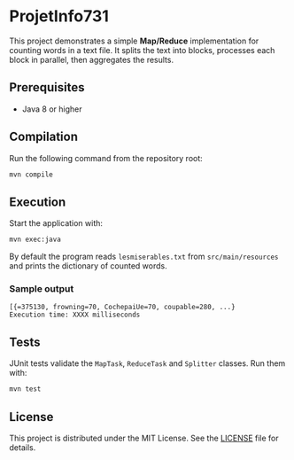 # ProjetInfo731

This project demonstrates a simple **Map/Reduce** implementation for counting words in a text file. It splits the text into blocks, processes each block in parallel, then aggregates the results.

## Prerequisites

- Java 8 or higher

## Compilation

Run the following command from the repository root:

```bash
mvn compile
```

## Execution

Start the application with:

```bash
mvn exec:java
```

By default the program reads `lesmiserables.txt` from `src/main/resources` and prints the dictionary of counted words.

### Sample output

```
[{=375130, frowning=70, CochepaiUe=70, coupable=280, ...}
Execution time: XXXX milliseconds
```

## Tests

JUnit tests validate the `MapTask`, `ReduceTask` and `Splitter` classes.
Run them with:

```bash
mvn test
```

## License

This project is distributed under the MIT License. See the [LICENSE](LICENSE) file for details.

